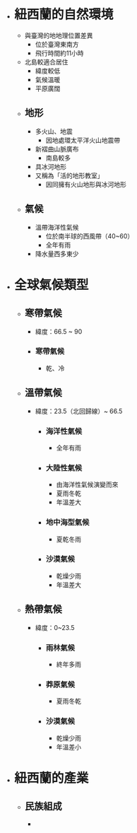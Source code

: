 - # 紐西蘭的自然環境
	- 與臺灣的地地理位置差異
		- 位於臺灣東南方
		- 飛行時間約11小時
	- 北島較適合居住
		- 緯度較低
		- 氣候溫暖
		- 平原廣闊
	- ## 地形
		- 多火山、地震
			- 因地處環太平洋火山地震帶
		- 新褶曲山脈廣布
			- 南島較多
		- 具冰河地形
		- 又稱為「活的地形教室」
			- 因同擁有火山地形與冰河地形
	- ## 氣候
		- 溫帶海洋性氣候
			- 位於南半球的西風帶（40~60）
			- 全年有雨
		- 降水量西多東少
- # 全球氣候類型
	- ## 寒帶氣候
		- 緯度：66.5 ~ 90
		- ### 寒帶氣候
			- 乾、冷
	- ## 溫帶氣候
		- 緯度：23.5（北回歸線）~ 66.5
			- ### 海洋性氣候
				- 全年有雨
			- ### 大陸性氣候
				- 由海洋性氣候演變而來
				- 夏雨冬乾
				- 年溫差大
			- ### 地中海型氣候
				- 夏乾冬雨
			- ### 沙漠氣候
				- 乾燥少雨
				- 年溫差大
	- ## 熱帶氣候
		- 緯度：0~23.5
			- ### 雨林氣候
				- 終年多雨
			- ### 莽原氣候
				- 夏雨冬乾
			- ### 沙漠氣候
				- 乾燥少雨
				- 年溫差小
- # 紐西蘭的產業
	- ## 民族組成
		-